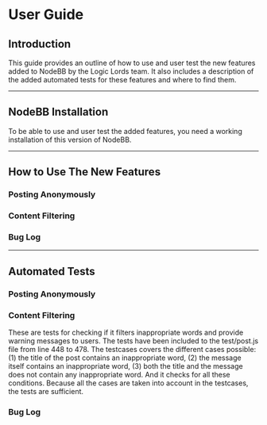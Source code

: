 # User Guide

## Introduction
This guide provides an outline of how to use and user test the new features added to NodeBB by the Logic Lords team. It also includes a description of the added automated tests for these features and where to find them.

---

## NodeBB Installation
To be able to use and user test the added features, you need a working installation of this version of NodeBB.


---

## How to Use The New Features

### Posting Anonymously

### Content Filtering

### Bug Log

---

## Automated Tests

### Posting Anonymously

### Content Filtering
These are tests for checking if it filters inappropriate words and provide warning messages to users. The tests have been included to the test/post.js file from line 448 to 478. The testcases covers the different cases possible: (1) the title of the post contains an inappropriate word, (2) the message itself contains an inappropriate word, (3) both the title and the message does not contain any inappropriate word. And it checks for all these conditions. Because all the cases are taken into account in the testcases, the tests are sufficient.

### Bug Log
